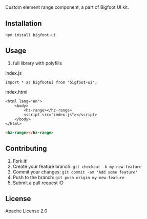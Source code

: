 # <hz-range>

Custom element range component, a part of Bigfoot UI kit.

## Installation

``` npm install bigfoot-ui ```

## Usage

1. full library with polyfills

index.js

```
import * as bigfootui from "bigfoot-ui";
```

index.html

```
<html lang="en">
    <body>
        <hz-range></hz-range>
        <script src="index.js"></script>
    </body>
</html>
```

<!--
```
<custom-element-demo>
  <template>
    <script src="index.js"></script>
    <next-code-block></next-code-block>
  </template>
</custom-element-demo>
```
-->

```html
<hz-range></hz-range>
```

## Contributing
1. Fork it!
2. Create your feature branch: `git checkout -b my-new-feature`
3. Commit your changes: `git commit -am 'Add some feature'`
4. Push to the branch: `git push origin my-new-feature`
5. Submit a pull request :D

## License

Apache License 2.0

